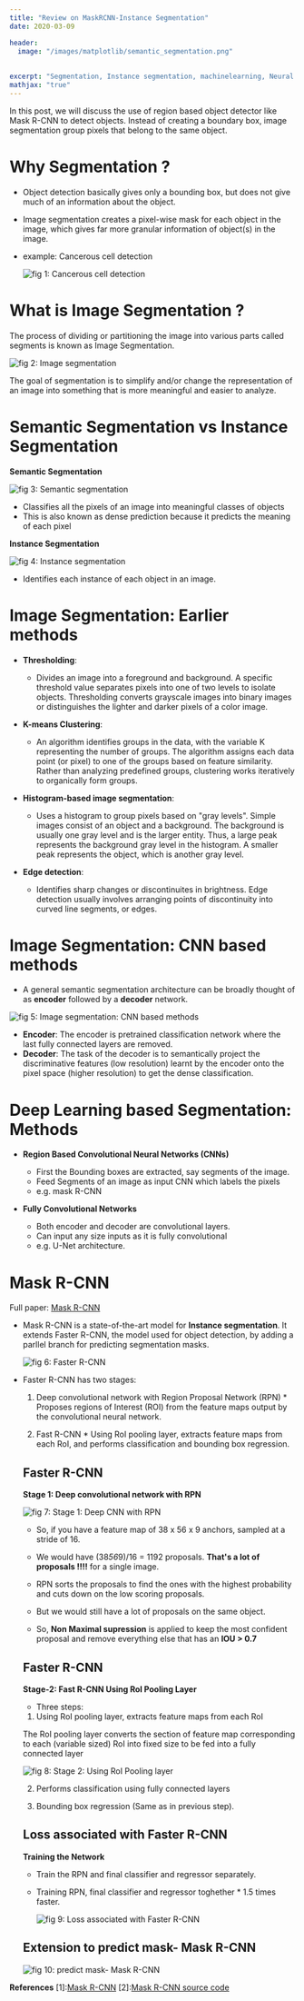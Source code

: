 ```yaml
---
title: "Review on MaskRCNN-Instance Segmentation"
date: 2020-03-09

header:
  image: "/images/matplotlib/semantic_segmentation.png"
  
 
excerpt: "Segmentation, Instance segmentation, machinelearning, Neural Network, Deep Learning"
mathjax: "true"
---
```


In this post, we will discuss the use of region based object detector like Mask R-CNN to detect objects. Instead of creating a boundary box, image segmentation group pixels that belong to the same object. 

# Why Segmentation ?

* Object detection basically gives only a bounding box, but does not give much of an information about the object.

* Image segmentation creates a pixel-wise mask for each object in the image, which gives far more granular information of object(s) in the image.

* example: Cancerous cell detection

    <img src="{{ site.url }}{{ site.baseurl }}/images/matplotlib/cell_seg.gif" alt="fig 1: Cancerous cell detection ">

# What is Image Segmentation ?

The process of dividing or partitioning the image into various parts called segments is known as Image Segmentation.

   <img src="{{ site.url }}{{ site.baseurl }}/images/matplotlib/bb_imgseg.JPG" alt="fig 2: Image segmentation ">

The goal of segmentation is to simplify and/or change the representation of an image into something that is more meaningful and easier to analyze.

# Semantic Segmentation vs Instance Segmentation

   

**Semantic Segmentation**

   <img src="{{ site.url }}{{ site.baseurl }}/images/matplotlib/sem.png" alt="fig 3: Semantic segmentation">

   * Classifies all the pixels of an image into meaningful classes of objects
   * This is also known as dense prediction because it predicts the meaning of each pixel

**Instance Segmentation**

   <img src="{{ site.url }}{{ site.baseurl }}/images/matplotlib/instance_seg.JPG" alt="fig 4: Instance segmentation">

   * Identifies each instance of each object in an image.
   
# Image Segmentation: Earlier methods

* **Thresholding**:

  * Divides an image into a foreground and background. A specific threshold value separates pixels into one of two levels to isolate objects. Thresholding converts grayscale images into binary images or distinguishes the lighter and darker pixels of a color image.
    
* **K-means Clustering**:

  * An algorithm identifies groups in the data, with the variable K representing the number of groups. The algorithm assigns each data point (or pixel) to one of the groups based on feature similarity. Rather than analyzing predefined groups, clustering works iteratively to organically form groups.

* **Histogram-based image segmentation**:

  * Uses a histogram to group pixels based on "gray levels". Simple images consist of an object and a background. The background is usually one gray level and is the larger entity.
      Thus, a large peak represents the background gray level in the histogram. A smaller peak represents the object, which is another gray level.

* **Edge detection**:

  * Identifies sharp changes or discontinuites in brightness. Edge detection usually involves arranging points of discontinuity into curved line segments, or edges.
    
# Image Segmentation: CNN based methods

  * A general semantic segmentation architecture can be broadly thought of as **encoder** followed by a **decoder** network.
  
   <img src="{{ site.url }}{{ site.baseurl }}/images/matplotlib/cnn_seg.JPG" alt="fig 5: Image segmentation: CNN based methods">
        
  * **Encoder**: The encoder is pretrained classification network where the last fully connected layers are removed.
  * **Decoder**: The task of the decoder is to semantically project the discriminative features (low resolution) learnt by the encoder onto the pixel space (higher resolution) to get the dense classification.
        
# Deep Learning based Segmentation: Methods
    
   * **Region Based Convolutional Neural Networks (CNNs)**
    
        * First the Bounding boxes are extracted, say segments of the image.
        * Feed Segments of an image as input CNN which labels the pixels
        * e.g. mask R-CNN
    
   * **Fully Convolutional Networks**
    
        * Both encoder and decoder are convolutional layers.
        * Can input any size inputs as it is fully convolutional
        * e.g. U-Net architecture.
        
        
# Mask R-CNN

Full paper: [Mask R-CNN](https://arxiv.org/pdf/1703.06870.pdf)

* Mask R-CNN is a state-of-the-art model for **Instance segmentation**. It extends Faster R-CNN, the model used for object detection, by adding a parllel branch for predicting segmentation masks.
       
     <img src="{{ site.url }}{{ site.baseurl }}/images/matplotlib/faster_rcnn.JPG" alt="fig 6: Faster R-CNN">
    
* Faster R-CNN has two stages:
   1. Deep convolutional network with Region Proposal Network (RPN)
            * Proposes regions of Interest (ROI) from the feature maps output by the convolutional neural network.
        
   2. Fast R-CNN
            * Using RoI pooling layer, extracts feature maps from each RoI, and performs classification and bounding box regression.
            
  ## Faster R-CNN
   **Stage 1: Deep convolutional network with RPN**
          
   <img src="{{ site.url }}{{ site.baseurl }}/images/matplotlib/stage_1_rpn.JPG" alt="fig 7: Stage 1: Deep CNN with RPN">
          
   * So, if you have a feature map of 38 x 56 x 9 anchors, sampled at a stride of 16.
                 
  * We would have (38*56*9)/16 = 1192 proposals. **That's a lot of proposals !!!!** for a single image.
                 
  * RPN sorts the proposals to find the ones with the highest probability and cuts down on the low scoring proposals.
                 
  * But we would still have a lot of proposals on the same object.
                 
  * So, **Non Maximal supression** is applied to keep the most confident proposal and remove everything else that has an **IOU > 0.7**
      
  ## Faster R-CNN
  
  **Stage-2: Fast R-CNN Using RoI Pooling Layer**
          
   * Three steps:
   1. Using RoI pooling layer, extracts feature maps from each RoI
                        
   The RoI pooling layer converts the section of feature map corresponding to each (variable sized) RoI into fixed size to be fed into a fully connected layer
                        
   <img src="{{ site.url }}{{ site.baseurl }}/images/matplotlib/RoI_mask.JPG" alt="fig 8: Stage 2: Using RoI Pooling layer">

   2. Performs classification using fully connected layers
                    
   3. Bounding box regression (Same as in previous step).

       
  ## Loss associated with Faster R-CNN
       
   **Training the Network**
   * Train the RPN and final classifier and regressor separately.
                
   * Training RPN, final classifier and regressor toghether
            * 1.5 times faster.
       
        <img src="{{ site.url }}{{ site.baseurl }}/images/matplotlib/loss_mask.JPG" alt="fig 9: Loss associated with Faster R-CNN">
           
  ## Extension to predict mask- Mask R-CNN
       
   <img src="{{ site.url }}{{ site.baseurl }}/images/matplotlib/mas_rcnn_ext.JPG" alt="fig 10:  predict mask- Mask R-CNN">

       
**References**
[1]:<a href="https://arxiv.org/pdf/1703.06870.pdf" title="Mask R-CNN">Mask R-CNN</a>
[2]:<a href="https://github.com/matterport/Mask_RCNN" title="Source code">Mask R-CNN source code</a>

